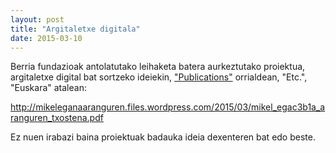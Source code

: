 ```yaml
---
layout: post
title: "Argitaletxe digitala"
date: 2015-03-10
---
```


Berria fundazioak antolatutako leihaketa batera aurkeztutako proiektua, argitaletxe digital bat sortzeko ideiekin, <a href="https://mikeleganaaranguren.wordpress.com/publications/">"Publications"</a> orrialdean, "Etc.", "Euskara" atalean: 

<a href="http://mikeleganaaranguren.files.wordpress.com/2015/03/mikel_egac3b1a_aranguren_txostena.pdf">http://mikeleganaaranguren.files.wordpress.com/2015/03/mikel_egac3b1a_aranguren_txostena.pdf</a>

Ez nuen irabazi baina proiektuak badauka ideia dexenteren bat edo beste.

